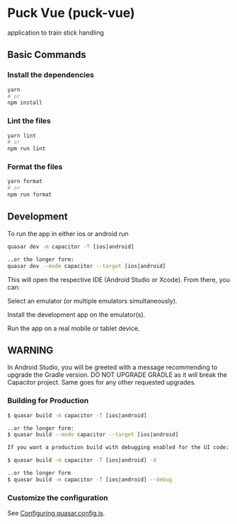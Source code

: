 # Puck Vue (puck-vue)

application to train stick handling


## Basic Commands

### Install the dependencies
```bash
yarn
# or
npm install
```

### Lint the files
```bash
yarn lint
# or
npm run lint
```

### Format the files
```bash
yarn format
# or
npm run format
```

## Development

To run the app in either ios or android run
```bash
quasar dev -m capacitor -T [ios|android]

..or the longer form:
quasar dev --mode capacitor --target [ios|android]
```
This will open the respective IDE (Android Studio or Xcode). From there, you can:

Select an emulator (or multiple emulators simultaneously).

Install the development app on the emulator(s).

Run the app on a real mobile or tablet device.

## WARNING

In Android Studio, you will be greeted with a message recommending to upgrade the Gradle version. DO NOT UPGRADE GRADLE as it will break the Capacitor project. Same goes for any other requested upgrades.

### Building for Production
```bash
$ quasar build -m capacitor -T [ios|android]

..or the longer form:
$ quasar build --mode capacitor --target [ios|android]

If you want a production build with debugging enabled for the UI code:

$ quasar build -m capacitor -T [ios|android] -d

..or the longer form
$ quasar build -m capacitor -T [ios|android] --debug
```
### Customize the configuration
See [Configuring quasar.config.js](https://v2.quasar.dev/quasar-cli-vite/quasar-config-js).
